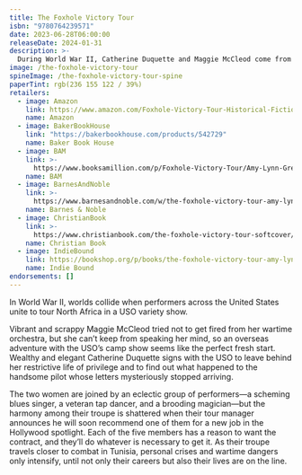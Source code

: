 ```yaml
---
title: The Foxhole Victory Tour
isbn: "9780764239571"
date: 2023-06-28T06:00:00
releaseDate: 2024-01-31
description: >-
  During World War II, Catherine Duquette and Maggie McCleod come from different worlds but are thrown together on a USO variety show touring North Africa. While they each have secret reasons for accepting the job, neither anticipates the danger and intrigue they'll encounter performing so close to the front lines.
image: /the-foxhole-victory-tour
spineImage: /the-foxhole-victory-tour-spine
paperTint: rgb(236 155 122 / 39%)
retailers:
  - image: Amazon
    link: https://www.amazon.com/Foxhole-Victory-Tour-Historical-Fiction/dp/0764239570/
    name: Amazon
  - image: BakerBookHouse
    link: "https://bakerbookhouse.com/products/542729"
    name: Baker Book House
  - image: BAM
    link: >-
      https://www.booksamillion.com/p/Foxhole-Victory-Tour/Amy-Lynn-Green/9780764239571
    name: BAM
  - image: BarnesAndNoble
    link: >-
      https://www.barnesandnoble.com/w/the-foxhole-victory-tour-amy-lynn-green/1143717360
    name: Barnes & Noble
  - image: ChristianBook
    link: >-
      https://www.christianbook.com/the-foxhole-victory-tour-softcover/amy-green/9780764239571/pd/239575
    name: Christian Book
  - image: IndieBound
    link: https://bookshop.org/p/books/the-foxhole-victory-tour-amy-lynn-green/20204050
    name: Indie Bound
endorsements: []
---
```


In World War II, worlds collide when performers across the United States unite to tour North Africa in a USO variety show.

Vibrant and scrappy Maggie McCleod tried not to get fired from her wartime orchestra, but she can’t keep from speaking her mind, so an overseas adventure with the USO’s camp show seems like the perfect fresh start. Wealthy and elegant Catherine Duquette signs with the USO to leave behind her restrictive life of privilege and to find out what happened to the handsome pilot whose letters mysteriously stopped arriving.

The two women are joined by an eclectic group of performers—a scheming blues singer, a veteran tap dancer, and a brooding magician—but the harmony among their troupe is shattered when their tour manager announces he will soon recommend one of them for a new job in the Hollywood spotlight. Each of the five members has a reason to want the contract, and they’ll do whatever is necessary to get it. As their troupe travels closer to combat in Tunisia, personal crises and wartime dangers only intensify, until not only their careers but also their lives are on the line.
